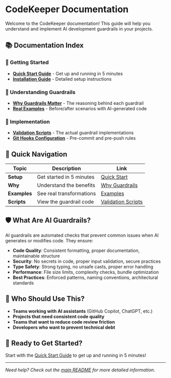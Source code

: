 # CodeKeeper Documentation

Welcome to the CodeKeeper documentation! This guide will help you understand and implement AI development guardrails in your projects.

## 📚 Documentation Index

### 🚀 Getting Started
- **[Quick Start Guide](QUICK-START.md)** - Get up and running in 5 minutes
- **[Installation Guide](../README.md)** - Detailed setup instructions

### 📖 Understanding Guardrails
- **[Why Guardrails Matter](WHY-GUARDRAILS.md)** - The reasoning behind each guardrail
- **[Real Examples](EXAMPLES.md)** - Before/after scenarios with AI-generated code

### 🔧 Implementation
- **[Validation Scripts](../scripts/validation/)** - The actual guardrail implementations
- **[Git Hooks Configuration](../lefthook.yml)** - Pre-commit and pre-push rules

## 🎯 Quick Navigation

| Topic | Description | Link |
|-------|-------------|------|
| **Setup** | Get started in 5 minutes | [Quick Start](QUICK-START.md) |
| **Why** | Understand the benefits | [Why Guardrails](WHY-GUARDRAILS.md) |
| **Examples** | See real transformations | [Examples](EXAMPLES.md) |
| **Scripts** | View the guardrail code | [Validation Scripts](../scripts/validation/) |

## 🛡️ What Are AI Guardrails?

AI guardrails are automated checks that prevent common issues when AI generates or modifies code. They ensure:

- **Code Quality**: Consistent formatting, proper documentation, maintainable structure
- **Security**: No secrets in code, proper input validation, secure practices
- **Type Safety**: Strong typing, no unsafe casts, proper error handling
- **Performance**: File size limits, complexity checks, bundle optimization
- **Best Practices**: Enforced patterns, naming conventions, architectural standards

## 🎯 Who Should Use This?

- **Teams working with AI assistants** (GitHub Copilot, ChatGPT, etc.)
- **Projects that need consistent code quality**
- **Teams that want to reduce code review friction**
- **Developers who want to prevent technical debt**

## 🚀 Ready to Get Started?

Start with the [Quick Start Guide](QUICK-START.md) to get up and running in 5 minutes!

---

*Need help? Check out the [main README](../README.md) for more detailed information.*
